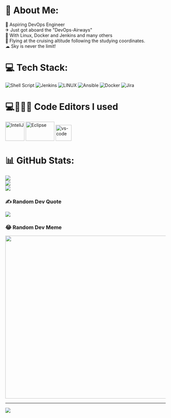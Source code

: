 # 💫 About Me:
🔭 Aspiring DevOps Engineer <br> ✈ Just got aboard the "DevOps-Airways" <br>👯 With Linux, Docker and Jenkins and many others<br>🛫 Flying at the cruising altitude following the studying coordinates. <br> ☁  Sky is never the limit!


# 💻 Tech Stack:
![Shell Script](https://img.shields.io/badge/shell_script-%23121011.svg?style=for-the-badge&logo=gnu-bash&logoColor=white) ![Jenkins](https://img.shields.io/badge/jenkins-%232C5263.svg?style=for-the-badge&logo=jenkins&logoColor=white) ![LINUX](https://img.shields.io/badge/Linux-FCC624?style=for-the-badge&logo=linux&logoColor=black) ![Ansible](https://img.shields.io/badge/ansible-%231A1918.svg?style=for-the-badge&logo=ansible&logoColor=white) ![Docker](https://img.shields.io/badge/docker-%230db7ed.svg?style=for-the-badge&logo=docker&logoColor=white) ![Jira](https://img.shields.io/badge/jira-%230A0FFF.svg?style=for-the-badge&logo=jira&logoColor=white) 

# 💻👨🏻‍💻 Code Editors I used
<p align="left"><img src="https://ubuntuhandbook.org/wp-content/uploads/2017/07/intellij-idea-ue-icon.png" alt="InteliJ" title="InteliJ" width="60" height="60"/>  <img src="https://www.iri.com/blog/wp-content/uploads/2012/06/eclipse-logo.png" alt="Eclipse" title="Eclipse" width="90" height="60"/>  <img src="https://code.visualstudio.com/assets/apple-touch-icon.png" alt="vs-code" title="vs-code" width="50" height="50"/> </p>

# 📊 GitHub Stats:
![](https://github-readme-stats.vercel.app/api?username=AtlasAleks22&theme=tokyonight&hide_border=true&include_all_commits=true&count_private=true)<br/>
![](https://github-readme-streak-stats.herokuapp.com/?user=AtlasAleks22&theme=tokyonight&hide_border=true)<br/>
![](https://github-readme-stats.vercel.app/api/top-langs/?username=AtlasAleks22&theme=tokyonight&hide_border=true&include_all_commits=true&count_private=true&layout=compact)

### ✍️ Random Dev Quote
![](https://quotes-github-readme.vercel.app/api?type=horizontal&theme=tokyonight)

### 😂 Random Dev Meme
<img src="https://rm.up.railway.app/" width="512px"/>

---
[![](https://visitcount.itsvg.in/api?id=AtlasAleks22&icon=0&color=0)](https://visitcount.itsvg.in)

<!-- Proudly created with GPRM ( https://gprm.itsvg.in ) -->
